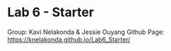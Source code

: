 # Lab 6 - Starter

Group: Kavi Nelakonda & Jessie Ouyang
Github Page: https://knelakonda.github.io/Lab6_Starter/

